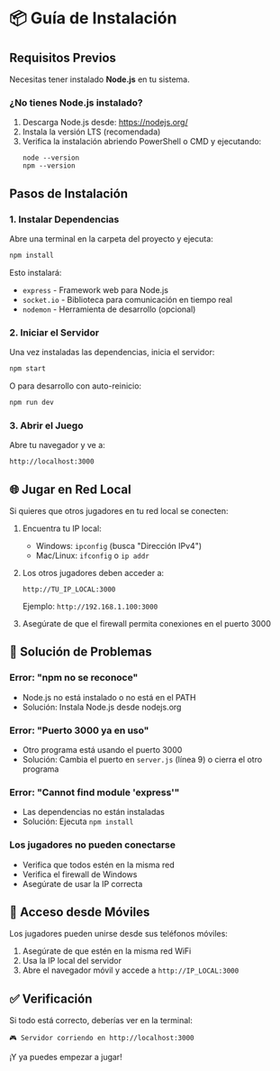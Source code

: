 # 📦 Guía de Instalación

## Requisitos Previos

Necesitas tener instalado **Node.js** en tu sistema.

### ¿No tienes Node.js instalado?

1. Descarga Node.js desde: https://nodejs.org/
2. Instala la versión LTS (recomendada)
3. Verifica la instalación abriendo PowerShell o CMD y ejecutando:
   ```
   node --version
   npm --version
   ```

## Pasos de Instalación

### 1. Instalar Dependencias

Abre una terminal en la carpeta del proyecto y ejecuta:

```bash
npm install
```

Esto instalará:
- `express` - Framework web para Node.js
- `socket.io` - Biblioteca para comunicación en tiempo real
- `nodemon` - Herramienta de desarrollo (opcional)

### 2. Iniciar el Servidor

Una vez instaladas las dependencias, inicia el servidor:

```bash
npm start
```

O para desarrollo con auto-reinicio:

```bash
npm run dev
```

### 3. Abrir el Juego

Abre tu navegador y ve a:

```
http://localhost:3000
```

## 🌐 Jugar en Red Local

Si quieres que otros jugadores en tu red local se conecten:

1. Encuentra tu IP local:
   - Windows: `ipconfig` (busca "Dirección IPv4")
   - Mac/Linux: `ifconfig` o `ip addr`

2. Los otros jugadores deben acceder a:
   ```
   http://TU_IP_LOCAL:3000
   ```
   Ejemplo: `http://192.168.1.100:3000`

3. Asegúrate de que el firewall permita conexiones en el puerto 3000

## 🔧 Solución de Problemas

### Error: "npm no se reconoce"
- Node.js no está instalado o no está en el PATH
- Solución: Instala Node.js desde nodejs.org

### Error: "Puerto 3000 ya en uso"
- Otro programa está usando el puerto 3000
- Solución: Cambia el puerto en `server.js` (línea 9) o cierra el otro programa

### Error: "Cannot find module 'express'"
- Las dependencias no están instaladas
- Solución: Ejecuta `npm install`

### Los jugadores no pueden conectarse
- Verifica que todos estén en la misma red
- Verifica el firewall de Windows
- Asegúrate de usar la IP correcta

## 📱 Acceso desde Móviles

Los jugadores pueden unirse desde sus teléfonos móviles:

1. Asegúrate de que estén en la misma red WiFi
2. Usa la IP local del servidor
3. Abre el navegador móvil y accede a `http://IP_LOCAL:3000`

## ✅ Verificación

Si todo está correcto, deberías ver en la terminal:

```
🎮 Servidor corriendo en http://localhost:3000
```

¡Y ya puedes empezar a jugar!